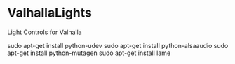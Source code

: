 # ValhallaLights
Light Controls for Valhalla

sudo apt-get install python-udev
sudo apt-get install python-alsaaudio
sudo apt-get install python-mutagen
sudo apt-get install lame 
